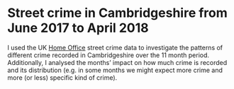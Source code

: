 # Street crime in Cambridgeshire from June 2017 to April 2018

I used the UK [Home Office](https://data.police.uk/data/) street crime data to investigate the patterns of different
crime recorded in Cambridgeshire over the 11 month period.
Additionally, I analysed the months’ impact on how much crime is recorded and its distribution
(e.g. in some months we might expect more crime and more (or less) specific kind of crime). 
